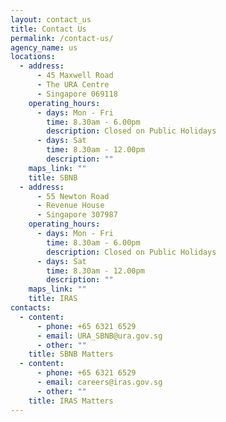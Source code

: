 ```yaml
---
layout: contact_us
title: Contact Us
permalink: /contact-us/
agency_name: us
locations:
  - address:
      - 45 Maxwell Road
      - The URA Centre
      - Singapore 069118
    operating_hours:
      - days: Mon - Fri
        time: 8.30am - 6.00pm
        description: Closed on Public Holidays
      - days: Sat
        time: 8.30am - 12.00pm
        description: ""
    maps_link: ""
    title: SBNB
  - address:
      - 55 Newton Road
      - Revenue House
      - Singapore 307987
    operating_hours:
      - days: Mon - Fri
        time: 8.30am - 6.00pm
        description: Closed on Public Holidays
      - days: Sat
        time: 8.30am - 12.00pm
        description: ""
    maps_link: ""
    title: IRAS
contacts:
  - content:
      - phone: +65 6321 6529
      - email: URA_SBNB@ura.gov.sg
      - other: ""
    title: SBNB Matters
  - content:
      - phone: +65 6321 6529
      - email: careers@iras.gov.sg
      - other: ""
    title: IRAS Matters
---
```

